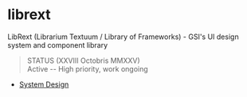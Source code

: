 # librext

LibRext (Librarium Textuum / Library of Frameworks) - GSI's UI design system and component library

> STATUS (XXVIII Octobris MMXXV)  
Active -- High priority, work ongoing

- [System Design](./docs/design/system-design.md)
